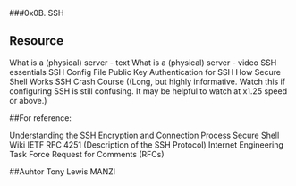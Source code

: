 ###0x0B. SSH


## Resource

What is a (physical) server - text
What is a (physical) server - video
SSH essentials
SSH Config File
Public Key Authentication for SSH
How Secure Shell Works
SSH Crash Course ((Long, but highly informative. Watch this if configuring SSH is still confusing. It may be helpful to watch at x1.25 speed or above.)

##For reference:

Understanding the SSH Encryption and Connection Process
Secure Shell Wiki
IETF RFC 4251 (Description of the SSH Protocol)
Internet Engineering Task Force
Request for Comments (RFCs)

##Auhtor
Tony Lewis MANZI
